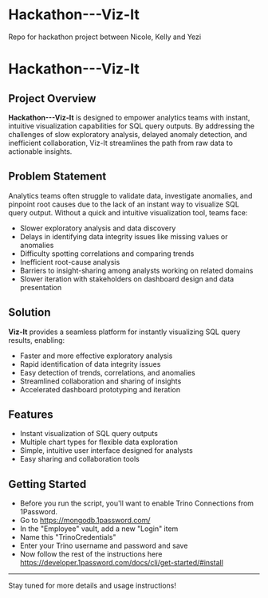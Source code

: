# Hackathon---Viz-It
Repo for hackathon project between Nicole, Kelly and Yezi
# Hackathon---Viz-It

## Project Overview

**Hackathon---Viz-It** is designed to empower analytics teams with instant, intuitive visualization capabilities for SQL query outputs. By addressing the challenges of slow exploratory analysis, delayed anomaly detection, and inefficient collaboration, Viz-It streamlines the path from raw data to actionable insights.

## Problem Statement

Analytics teams often struggle to validate data, investigate anomalies, and pinpoint root causes due to the lack of an instant way to visualize SQL query output. Without a quick and intuitive visualization tool, teams face:

- Slower exploratory analysis and data discovery
- Delays in identifying data integrity issues like missing values or anomalies
- Difficulty spotting correlations and comparing trends
- Inefficient root-cause analysis
- Barriers to insight-sharing among analysts working on related domains
- Slower iteration with stakeholders on dashboard design and data presentation

## Solution

**Viz-It** provides a seamless platform for instantly visualizing SQL query results, enabling:

- Faster and more effective exploratory analysis
- Rapid identification of data integrity issues
- Easy detection of trends, correlations, and anomalies
- Streamlined collaboration and sharing of insights
- Accelerated dashboard prototyping and iteration

## Features

- Instant visualization of SQL query outputs
- Multiple chart types for flexible data exploration
- Simple, intuitive user interface designed for analysts
- Easy sharing and collaboration tools

## Getting Started

- Before you run the script, you'll want to enable Trino Connections from 1Password.
- Go to https://mongodb.1password.com/
- In the "Employee" vault, add a new "Login" item
- Name this "TrinoCredentials"
- Enter your Trino username and password and save
- Now follow the rest of the instructions here https://developer.1password.com/docs/cli/get-started/#install

---

Stay tuned for more details and usage instructions!
